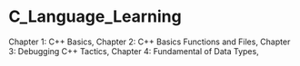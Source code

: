 # C_Language_Learning
Chapter 1: C++ Basics,
Chapter 2: C++ Basics Functions and Files,
Chapter 3: Debugging C++ Tactics,
Chapter 4: Fundamental of Data Types,
